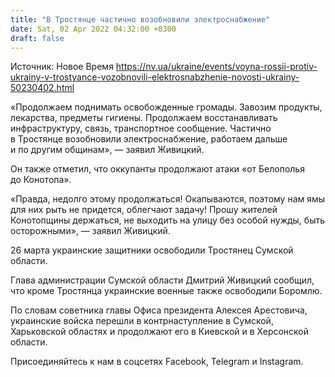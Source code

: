 ```yaml
---
title: "В Тростянце частично возобновили электроснабжение"
date: Sat, 02 Apr 2022 04:32:00 +0300
draft: false
---
```

Источник: Новое Время https://nv.ua/ukraine/events/voyna-rossii-protiv-ukrainy-v-trostyance-vozobnovili-elektrosnabzhenie-novosti-ukrainy-50230402.html


«Продолжаем поднимать освобожденные громады. Завозим продукты, лекарства, предметы гигиены. Продолжаем восстанавливать инфраструктуру, связь, транспортное сообщение. Частично в Тростянце возобновили электроснабжение, работаем дальше и по другим общинам», — заявил Живицкий.

Он также отметил, что оккупанты продолжают атаки «от Белополья до Конотопа».

«Правда, недолго этому продолжаться! Окапываются, поэтому нам ямы для них рыть не придется, облегчают задачу! Прошу жителей Конотопщины держаться, не выходить на улицу без особой нужды, быть осторожными», — заявил Живицкий.

26 марта украинские защитники освободили Тростянец Сумской области.

Глава администрации Сумской области Дмитрий Живицкий сообщил, что кроме Тростянца украинские военные также освободили Боромлю.

По словам советника главы Офиса президента Алексея Арестовича, украинские войска перешли в контрнаступление в Сумской, Харьковской областях и продолжают его в Киевской и в Херсонской области.

Присоединяйтесь к нам в соцсетях Facebook, Telegram и Instagram.
